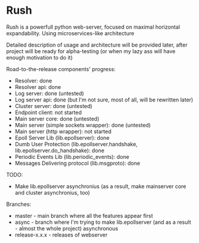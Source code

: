 # Rush
Rush is a powerfull python web-server, focused on maximal horizontal expandability. Using microservices-like architecture

Detailed description of usage and architecture will be provided later, after project will be ready for alpha-testing (or when my lazy ass will have enough motivation to do it)


Road-to-the-release components' progress:
  - Resolver: done
  - Resolver api: done
  - Log server: done (untested)
  - Log server api: done (but I'm not sure, most of all, will be rewritten later)
  - Cluster server: done (untested)
  - Endpoint client: not started
  - Main server core: done (untested)
  - Main server (simple sockets wrapper): done (untested)
  - Main server (http wrapper): not started
  - Epoll Server Lib (lib.epollserver): done
  - Dumb User Protection (lib.epollserver.handshake, lib.epollserver.do_handshake): done
  - Periodic Events Lib (lib.periodic_events): done
  - Messages Delivering protocol (lib.msgproto): done

  TODO: 
  - Make lib.epollserver asynchronius (as a result, make mainserver core and cluster asynchronius, too)

Branches:
  - master - main branch where all the features appear first
  - async - branch where I'm trying to make lib.epollserver (and as a result - almost the whole project) asynchronous
  - release-x.x.x - releases of webserver
